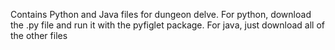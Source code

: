 Contains Python and Java files for dungeon delve.
For python, download the .py file and run it with the pyfiglet package.
For java, just download all of the other files
